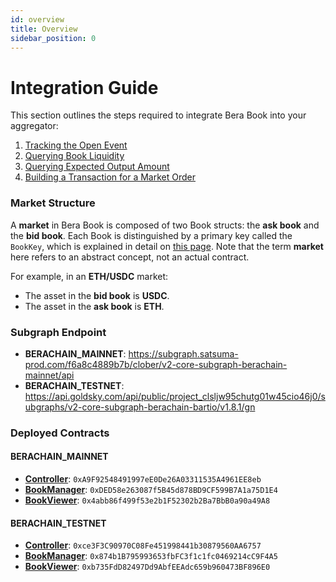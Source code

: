 ```yaml
---
id: overview
title: Overview
sidebar_position: 0
---
```


# Integration Guide

This section outlines the steps required to integrate Bera Book into your aggregator:
1. [Tracking the Open Event](./1-tracking-the-open-event)
2. [Querying Book Liquidity](./2-querying-book-liquidity)
3. [Querying Expected Output Amount](./3-querying-expected-output-amount)
4. [Building a Transaction for a Market Order](./4-building-a-transaction-for-a-market-order)

### **Market Structure**

A **market** in Bera Book is composed of two Book structs: the **ask book** and the **bid book**. Each Book is distinguished by a primary key called the `BookKey`, which is explained in detail on [this page](https://docs.berabook.fun/concepts/technology/book-key). Note that the term **market** here refers to an abstract concept, not an actual contract.

For example, in an **ETH/USDC** market:

- The asset in the **bid book** is **USDC**.
- The asset in the **ask book** is **ETH**.

### **Subgraph Endpoint**

- **BERACHAIN_MAINNET**: https://subgraph.satsuma-prod.com/f6a8c4889b7b/clober/v2-core-subgraph-berachain-mainnet/api
- **BERACHAIN_TESTNET**: https://api.goldsky.com/api/public/project_clsljw95chutg01w45cio46j0/subgraphs/v2-core-subgraph-berachain-bartio/v1.8.1/gn


### **Deployed Contracts**

#### BERACHAIN_MAINNET
- **[Controller](https://github.com/clober-dex/v2-periphery/blob/master/src/Controller.sol)**: `0xA9F92548491997eE0De26A03311535A4961EE8eb`
- **[BookManager](https://github.com/clober-dex/v2-core/blob/master/src/BookManager.sol)**: `0xDED58e263087f5B45d878BD9CF599B7A1a75D1E4`
- **[BookViewer](https://github.com/clober-dex/v2-periphery/blob/master/src/BookViewer.sol)**: `0x4abb86f499f53e2b1F52302b2Ba7BbB0a90a49A8`

#### BERACHAIN_TESTNET
- **[Controller](https://github.com/clober-dex/v2-periphery/blob/master/src/Controller.sol)**: `0xce3F3C90970C08Fe451998441b30879560AA6757`
- **[BookManager](https://github.com/clober-dex/v2-core/blob/master/src/BookManager.sol)**: `0x874b1B795993653fbFC3f1c1fc0469214cC9F4A5`
- **[BookViewer](https://github.com/clober-dex/v2-periphery/blob/master/src/BookViewer.sol)**: `0xb735FdD82497Dd9AbfEEAdc659b960473BF896E0`